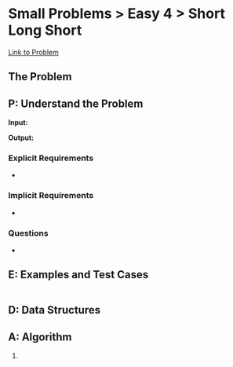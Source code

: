 # Small Problems > Easy 4 > Short Long Short

[Link to Problem](https://launchschool.com/exercises/9ba7885a)

## The Problem



## P: Understand the Problem
**Input:** 

**Output:**  

### Explicit Requirements

- 

### Implicit Requirements
- 

### Questions

- 


## E: Examples and Test Cases

```ruby

```



## D: Data Structures



## A: Algorithm

1. 